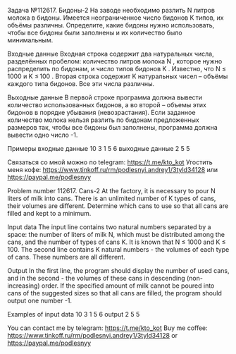 Задача №112617. Бидоны-2
На заводе необходимо разлить N литров молока в бидоны. Имеется неограниченное число бидонов K типов, их объёмы различны. Определите, какие бидоны нужно использовать, чтобы все бидоны были заполнены и их количество было минимальным.

Входные данные
Входная строка содержит два натуральных числа, разделённых пробелом: количество литров молока N , которое нужно распределить по бидонам, и число типов бидонов K . Известно, что N ≤ 1000 и K ≤ 100 . Вторая строка содержит K натуральных чисел – объёмы каждого типа бидонов. Все эти числа различны.

Выходные данные
В первой строке программа должна вывести количество использованных бидонов, а во второй – объемы этих бидонов в порядке убывания (невозрастания). Если заданное количество молока нельзя разлить по бидонам предложенных размеров так, чтобы все бидоны был заполнены, программа должна вывести одно число -1.

Примеры
входные данные
10 3
1 5 6
выходные данные
2
5 5 

Связаться со мной можно по telegram: https://t.me/kto_kot
Угостить меня кофе: https://www.tinkoff.ru/rm/podlesnyi.andrey1/3tyld34128 или https://paypal.me/podlesnyy

Problem number 112617. Cans-2
At the factory, it is necessary to pour N liters of milk into cans. There is an unlimited number of K types of cans, their volumes are different. Determine which cans to use so that all cans are filled and kept to a minimum.

Input data
The input line contains two natural numbers separated by a space: the number of liters of milk N, which must be distributed among the cans, and the number of types of cans K. It is known that N ≤ 1000 and K ≤ 100. The second line contains K natural numbers - the volumes of each type of cans. These numbers are all different.

Output
In the first line, the program should display the number of used cans, and in the second - the volumes of these cans in descending (non-increasing) order. If the specified amount of milk cannot be poured into cans of the suggested sizes so that all cans are filled, the program should output one number -1.

Examples of
input data
10 3
1 5 6
output
2
5 5

You can contact me by telegram: https://t.me/kto_kot
Buy me coffee: https://www.tinkoff.ru/rm/podlesnyi.andrey1/3tyld34128 or https://paypal.me/podlesnyy